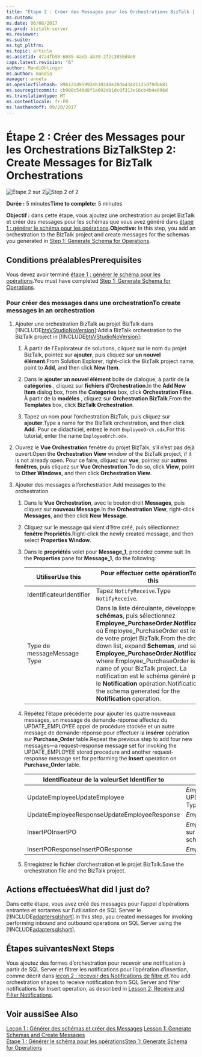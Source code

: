 ```yaml
---
title: "Étape 2 : Créer des Messages pour les Orchestrations BizTalk | Documents Microsoft"
ms.custom: 
ms.date: 06/08/2017
ms.prod: biztalk-server
ms.reviewer: 
ms.suite: 
ms.tgt_pltfrm: 
ms.topic: article
ms.assetid: 47a4fb98-6085-4aeb-ab39-2f2c3858d4e0
caps.latest.revision: "6"
author: MandiOhlinger
ms.author: mandia
manager: anneta
ms.openlocfilehash: 89b121d95992eb30240e38da434d1125df9db681
ms.sourcegitcommit: cb908c540d8f1a692d01dc8f313e16cb4b4e696d
ms.translationtype: MT
ms.contentlocale: fr-FR
ms.lasthandoff: 09/20/2017
---
```

# <a name="step-2-create-messages-for-biztalk-orchestrations"></a><span data-ttu-id="34c15-102">Étape 2 : Créer des Messages pour les Orchestrations BizTalk</span><span class="sxs-lookup"><span data-stu-id="34c15-102">Step 2: Create Messages for BizTalk Orchestrations</span></span>
<span data-ttu-id="34c15-103">![Étape 2 sur 2](../../adapters-and-accelerators/adapter-sql/media/step-2of2.gif "Step_2of2")</span><span class="sxs-lookup"><span data-stu-id="34c15-103">![Step 2 of 2](../../adapters-and-accelerators/adapter-sql/media/step-2of2.gif "Step_2of2")</span></span>  
  
 <span data-ttu-id="34c15-104">**Durée :** 5 minutes</span><span class="sxs-lookup"><span data-stu-id="34c15-104">**Time to complete:** 5 minutes</span></span>  
  
 <span data-ttu-id="34c15-105">**Objectif :** dans cette étape, vous ajoutez une orchestration au projet BizTalk et créer des messages pour les schémas que vous avez généré dans [étape 1 : générer le schéma pour les opérations](../../adapters-and-accelerators/adapter-sql/step-1-generate-schema-for-operations.md).</span><span class="sxs-lookup"><span data-stu-id="34c15-105">**Objective:** In this step, you add an orchestration to the BizTalk project and create messages for the schemas you generated in [Step 1: Generate Schema for Operations](../../adapters-and-accelerators/adapter-sql/step-1-generate-schema-for-operations.md).</span></span>  
  
## <a name="prerequisites"></a><span data-ttu-id="34c15-106">Conditions préalables</span><span class="sxs-lookup"><span data-stu-id="34c15-106">Prerequisites</span></span>  
 <span data-ttu-id="34c15-107">Vous devez avoir terminé [étape 1 : générer le schéma pour les opérations](../../adapters-and-accelerators/adapter-sql/step-1-generate-schema-for-operations.md).</span><span class="sxs-lookup"><span data-stu-id="34c15-107">You must have completed [Step 1: Generate Schema for Operations](../../adapters-and-accelerators/adapter-sql/step-1-generate-schema-for-operations.md).</span></span>  
  
### <a name="to-create-messages-in-an-orchestration"></a><span data-ttu-id="34c15-108">Pour créer des messages dans une orchestration</span><span class="sxs-lookup"><span data-stu-id="34c15-108">To create messages in an orchestration</span></span>  
  
1.  <span data-ttu-id="34c15-109">Ajouter une orchestration BizTalk au projet BizTalk dans [!INCLUDE[btsVStudioNoVersion](../../includes/btsvstudionoversion-md.md)]:</span><span class="sxs-lookup"><span data-stu-id="34c15-109">Add a BizTalk orchestration to the BizTalk project in [!INCLUDE[btsVStudioNoVersion](../../includes/btsvstudionoversion-md.md)]:</span></span>  
  
    1.  <span data-ttu-id="34c15-110">À partir de l’Explorateur de solutions, cliquez sur le nom du projet BizTalk, pointez sur **ajouter**, puis cliquez sur **un nouvel élément**.</span><span class="sxs-lookup"><span data-stu-id="34c15-110">From Solution Explorer, right-click the BizTalk project name, point to **Add**, and then click **New Item**.</span></span>  
  
    2.  <span data-ttu-id="34c15-111">Dans le **ajouter un nouvel élément** boîte de dialogue, à partir de la **catégories** , cliquez sur **fichiers d’Orchestration**.</span><span class="sxs-lookup"><span data-stu-id="34c15-111">In the **Add New Item** dialog box, from the **Categories** box, click **Orchestration Files**.</span></span> <span data-ttu-id="34c15-112">À partir de la **modèles** , cliquez sur **Orchestration BizTalk**.</span><span class="sxs-lookup"><span data-stu-id="34c15-112">From the **Templates** box, click **BizTalk Orchestration**.</span></span>  
  
    3.  <span data-ttu-id="34c15-113">Tapez un nom pour l’orchestration BizTalk, puis cliquez sur **ajouter**.</span><span class="sxs-lookup"><span data-stu-id="34c15-113">Type a name for the BizTalk orchestration, and then click **Add**.</span></span> <span data-ttu-id="34c15-114">Pour ce didacticiel, entrez le nom `EmployeeOrch.odx`.</span><span class="sxs-lookup"><span data-stu-id="34c15-114">For this tutorial, enter the name `EmployeeOrch.odx`.</span></span>  
  
2.  <span data-ttu-id="34c15-115">Ouvrez le **Vue Orchestration** fenêtre du projet BizTalk, s’il n’est pas déjà ouvert.</span><span class="sxs-lookup"><span data-stu-id="34c15-115">Open the **Orchestration View** window of the BizTalk project, if it is not already open.</span></span> <span data-ttu-id="34c15-116">Pour ce faire, cliquez sur **vue**, pointez sur **autres fenêtres**, puis cliquez sur **Vue Orchestration**.</span><span class="sxs-lookup"><span data-stu-id="34c15-116">To do so, click **View**, point to **Other Windows**, and then click **Orchestration View**.</span></span>  
  
3.  <span data-ttu-id="34c15-117">Ajouter des messages à l’orchestration.</span><span class="sxs-lookup"><span data-stu-id="34c15-117">Add messages to the orchestration.</span></span>  
  
    1.  <span data-ttu-id="34c15-118">Dans le **Vue Orchestration**, avec le bouton droit **Messages**, puis cliquez sur **nouveau Message**.</span><span class="sxs-lookup"><span data-stu-id="34c15-118">In the **Orchestration View**, right-click **Messages**, and then click **New Message**.</span></span>  
  
    2.  <span data-ttu-id="34c15-119">Cliquez sur le message qui vient d’être créé, puis sélectionnez **fenêtre Propriétés**.</span><span class="sxs-lookup"><span data-stu-id="34c15-119">Right-click the newly created message, and then select **Properties Window**.</span></span>  
  
    3.  <span data-ttu-id="34c15-120">Dans le **propriétés** volet pour **Message_1**, procédez comme suit :</span><span class="sxs-lookup"><span data-stu-id="34c15-120">In the **Properties** pane for **Message_1**, do the following:</span></span>  
  
        |<span data-ttu-id="34c15-121">Utiliser</span><span class="sxs-lookup"><span data-stu-id="34c15-121">Use this</span></span>|<span data-ttu-id="34c15-122">Pour effectuer cette opération</span><span class="sxs-lookup"><span data-stu-id="34c15-122">To do this</span></span>|  
        |--------------|----------------|  
        |<span data-ttu-id="34c15-123">Identificateur</span><span class="sxs-lookup"><span data-stu-id="34c15-123">Identifier</span></span>|<span data-ttu-id="34c15-124">Tapez `NotifyReceive`.</span><span class="sxs-lookup"><span data-stu-id="34c15-124">Type `NotifyReceive`.</span></span>|  
        |<span data-ttu-id="34c15-125">Type de message</span><span class="sxs-lookup"><span data-stu-id="34c15-125">Message Type</span></span>|<span data-ttu-id="34c15-126">Dans la liste déroulante, développez **schémas**, puis sélectionnez **Employee_PurchaseOrder.Notification**, où Employee_PurchaseOrder est le nom de votre projet BizTalk.</span><span class="sxs-lookup"><span data-stu-id="34c15-126">From the drop-down list, expand **Schemas**, and select **Employee_PurchaseOrder.Notification**, where Employee_PurchaseOrder is the name of your BizTalk project.</span></span> <span data-ttu-id="34c15-127">La notification est le schéma généré pour le **Notification** opération.</span><span class="sxs-lookup"><span data-stu-id="34c15-127">Notification is the schema generated for the **Notification** operation.</span></span>|  
  
    4.  <span data-ttu-id="34c15-128">Répétez l’étape précédente pour ajouter les quatre nouveaux messages, un message de demande-réponse affectez du UPDATE_EMPLOYEE appel de procédure stockée et un autre message de demande-réponse pour effectuer la **insérer** opération sur  **Purchase_Order** table.</span><span class="sxs-lookup"><span data-stu-id="34c15-128">Repeat the previous step to add four new messages—a request-response message set for invoking the UPDATE_EMPLOYEE stored procedure and another request-response message set for performing the **Insert** operation on **Purchase_Order** table.</span></span>  
  
        |<span data-ttu-id="34c15-129">Identificateur de la valeur</span><span class="sxs-lookup"><span data-stu-id="34c15-129">Set Identifier to</span></span>|<span data-ttu-id="34c15-130">Définissez le Type de Message</span><span class="sxs-lookup"><span data-stu-id="34c15-130">Set Message Type to</span></span>|  
        |-----------------------|-------------------------|  
        |<span data-ttu-id="34c15-131">UpdateEmployee</span><span class="sxs-lookup"><span data-stu-id="34c15-131">UpdateEmployee</span></span>|<span data-ttu-id="34c15-132">*Employee_PurchaseOrder.TypedProcedure_dbo. UPDATE_EMPLOYEE*, où TypedProcedure_dbo. UPDATE_EMPLOYEE est que le schéma pour le UPDATE_EMPLOYEE de procédure stockée.</span><span class="sxs-lookup"><span data-stu-id="34c15-132">*Employee_PurchaseOrder.TypedProcedure_dbo.UPDATE_EMPLOYEE*, where TypedProcedure_dbo.UPDATE_EMPLOYEE is the schema for the UPDATE_EMPLOYEE stored procedure.</span></span>|  
        |<span data-ttu-id="34c15-133">UpdateEmployeeResponse</span><span class="sxs-lookup"><span data-stu-id="34c15-133">UpdateEmployeeResponse</span></span>|<span data-ttu-id="34c15-134">*Employee_PurchaseOrder.TypedProcedure_dbo. UPDATE_EMPLOYEEResponse*</span><span class="sxs-lookup"><span data-stu-id="34c15-134">*Employee_PurchaseOrder.TypedProcedure_dbo.UPDATE_EMPLOYEEResponse*</span></span>|  
        |<span data-ttu-id="34c15-135">InsertPO</span><span class="sxs-lookup"><span data-stu-id="34c15-135">InsertPO</span></span>|<span data-ttu-id="34c15-136">*Employee_PurchaseOrder.TableOperation_dbo_Purchase_Order.Insert*, où TableOperation_dbo_Purchase_Order.Insert est le schéma pour l’opération d’insertion sur la table Purchase_Order.</span><span class="sxs-lookup"><span data-stu-id="34c15-136">*Employee_PurchaseOrder.TableOperation_dbo_Purchase_Order.Insert*, where TableOperation_dbo_Purchase_Order.Insert is the schema for the Insert operation on the Purchase_Order table.</span></span>|  
        |<span data-ttu-id="34c15-137">InsertPOResponse</span><span class="sxs-lookup"><span data-stu-id="34c15-137">InsertPOResponse</span></span>|<span data-ttu-id="34c15-138">*Employee_PurchaseOrder.TableOperation_dbo_Purchase_Order.InsertResponse*</span><span class="sxs-lookup"><span data-stu-id="34c15-138">*Employee_PurchaseOrder.TableOperation_dbo_Purchase_Order.InsertResponse*</span></span>|  
  
    5.  <span data-ttu-id="34c15-139">Enregistrez le fichier d’orchestration et le projet BizTalk.</span><span class="sxs-lookup"><span data-stu-id="34c15-139">Save the orchestration file and the BizTalk project.</span></span>  
  
## <a name="what-did-i-just-do"></a><span data-ttu-id="34c15-140">Actions effectuées</span><span class="sxs-lookup"><span data-stu-id="34c15-140">What did I just do?</span></span>  
 <span data-ttu-id="34c15-141">Dans cette étape, vous avez créé des messages pour l’appel d’opérations entrantes et sortantes sur l’utilisation de SQL Server le [!INCLUDE[adaptersqlshort](../../includes/adaptersqlshort-md.md)].</span><span class="sxs-lookup"><span data-stu-id="34c15-141">In this step, you created messages for invoking performing inbound and outbound operations on SQL Server using the [!INCLUDE[adaptersqlshort](../../includes/adaptersqlshort-md.md)].</span></span>  
  
## <a name="next-steps"></a><span data-ttu-id="34c15-142">Étapes suivantes</span><span class="sxs-lookup"><span data-stu-id="34c15-142">Next Steps</span></span>  
 <span data-ttu-id="34c15-143">Vous ajoutez des formes d’orchestration pour recevoir une notification à partir de SQL Server et filtrer les notifications pour l’opération d’insertion, comme décrit dans [leçon 2 : recevoir des Notifications de filtre et](../../adapters-and-accelerators/adapter-sql/lesson-2-receive-and-filter-notifications.md).</span><span class="sxs-lookup"><span data-stu-id="34c15-143">You add orchestration shapes to receive notification from SQL Server and filter notifications for Insert operation, as described in [Lesson 2: Receive and Filter Notifications](../../adapters-and-accelerators/adapter-sql/lesson-2-receive-and-filter-notifications.md).</span></span>  
  
## <a name="see-also"></a><span data-ttu-id="34c15-144">Voir aussi</span><span class="sxs-lookup"><span data-stu-id="34c15-144">See Also</span></span>  
 <span data-ttu-id="34c15-145">[Leçon 1 : Générer des schémas et créer des Messages](../../adapters-and-accelerators/adapter-sql/lesson-1-generate-schemas-and-create-messages.md) </span><span class="sxs-lookup"><span data-stu-id="34c15-145">[Lesson 1: Generate Schemas and Create Messages](../../adapters-and-accelerators/adapter-sql/lesson-1-generate-schemas-and-create-messages.md) </span></span>  
 [<span data-ttu-id="34c15-146">Étape 1 : Générer le schéma pour les opérations</span><span class="sxs-lookup"><span data-stu-id="34c15-146">Step 1: Generate Schema for Operations</span></span>](../../adapters-and-accelerators/adapter-sql/step-1-generate-schema-for-operations.md)